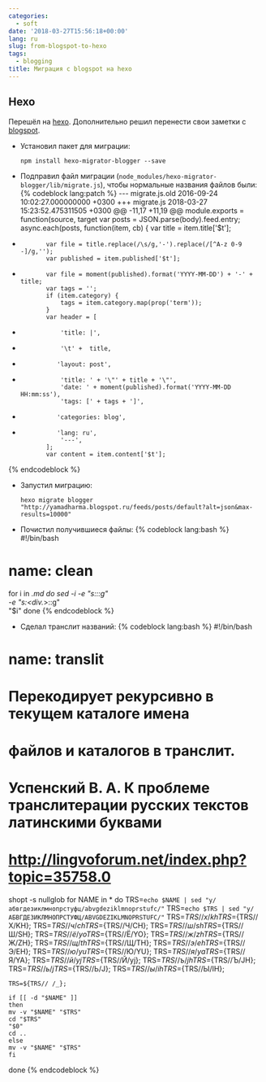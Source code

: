 ```yaml
---
categories:
  - soft
date: '2018-03-27T15:56:18+00:00'
lang: ru
slug: from-blogspot-to-hexo
tags:
  - blogging
title: Миграция с blogspot на hexo
---
```



## Hexo

Перешёл на [hexo](https://hexo.io). Дополнительно решил перенести свои заметки с [blogspot](http://yamadharma.blogspot.ru/).

<!--more-->

* Установил пакет для миграции:
  ```
  npm install hexo-migrator-blogger --save
  ```

* Подправил файл миграции
  (`node_modules/hexo-migrator-blogger/lib/migrate.js`), чтобы
  нормальные названия файлов были:
{% codeblock lang:patch %}
--- migrate.js.old      2016-09-24 10:02:27.000000000 +0300
+++ migrate.js  2018-03-27 15:23:52.475311505 +0300
@@ -11,17 +11,19 @@ module.exports = function(source, target
         var posts = JSON.parse(body).feed.entry;
         async.each(posts, function(item, cb) {
             var title = item.title['$t'];
-            var file = title.replace(/\s/g,'-').replace(/[^A-z 0-9 -]/g,'');
             var published = item.published['$t'];
+            var file = moment(published).format('YYYY-MM-DD') + '-' + title;
             var tags = '';
             if (item.category) {
                 tags = item.category.map(prop('term'));
             }
             var header = [
-                'title: |',
-                '\t' +  title,
+               'layout: post',
+                'title: ' + '\"' + title + '\"',
                 'date: ' + moment(published).format('YYYY-MM-DD HH:mm:ss'),
                 'tags: [' + tags + ']',
+               'categories: blog',
+               'lang: ru',
                 '---',
             ];
             var content = item.content['$t'];
{% endcodeblock %}

* Запустил миграцию:
  ```
  hexo migrate blogger "http://yamadharma.blogspot.ru/feeds/posts/default?alt=json&max-results=10000"
  ```

* Почистил получившиеся файлы:
{% codeblock lang:bash %}
#!/bin/bash
# name: clean

for i in *.md
do
    sed -i -e "s:</div>::g" \
	-e "s:<div.*>::g" \
	"$i"
done
{% endcodeblock %}

* Сделал транслит названий:
{% codeblock lang:bash %}
#!/bin/bash
# name: translit
# Перекодирует рекурсивно в текущем каталоге имена
# файлов и каталогов в транслит.
# Успенский В. А. К проблеме транслитерации русских текстов латинскими буквами
# <http://lingvoforum.net/index.php?topic=35758.0>

shopt -s nullglob
for NAME in *
do
    TRS=`echo $NAME | sed "y/абвгдезиклмнопрстуфц/abvgdeziklmnoprstufc/"`
    TRS=`echo $TRS | sed "y/АБВГДЕЗИКЛМНОПРСТУФЦ/ABVGDEZIKLMNOPRSTUFC/"`
    TRS=${TRS//х/kh} TRS=${TRS//Х/KH};
    TRS=${TRS//ч/ch} TRS=${TRS//Ч/CH};
    TRS=${TRS//ш/sh} TRS=${TRS//Ш/SH};
    TRS=${TRS//ё/yo} TRS=${TRS//Ё/YO};
    TRS=${TRS//ж/zh} TRS=${TRS//Ж/ZH};
    TRS=${TRS//щ/th} TRS=${TRS//Щ/TH};
    TRS=${TRS//э/eh} TRS=${TRS//Э/EH};
    TRS=${TRS//ю/yu} TRS=${TRS//Ю/YU};
    TRS=${TRS//я/ya} TRS=${TRS//Я/YA};
    TRS=${TRS//й/yj} TRS=${TRS//Й/yj};
    TRS=${TRS//ъ/jh} TRS=${TRS//Ъ/JH};
    TRS=${TRS//ь/j} TRS=${TRS//Ь/J};
    TRS=${TRS//ы/ih} TRS=${TRS//Ы/IH};

    TRS=${TRS// /_};
    
    if [[ -d "$NAME" ]]
    then
	mv -v "$NAME" "$TRS"
	cd "$TRS"
	"$0"
	cd ..
    else
	mv -v "$NAME" "$TRS"
    fi
done
{% endcodeblock %}